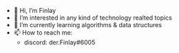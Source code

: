 - 👋 Hi, I’m Finlay
- 👀 I’m interested in any kind of technology realted topics
- 🌱 I’m currently learning algorithms & data structures
- 📫 How to reach me: 
  - discord: der.Finlay#6005
